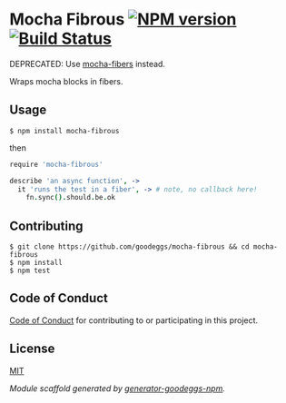 # Mocha Fibrous [![NPM version](https://badge.fury.io/js/mocha-fibrous.png)](http://badge.fury.io/js/mocha-fibrous) [![Build Status](https://travis-ci.org/goodeggs/mocha-fibrous.png)](https://travis-ci.org/goodeggs/mocha-fibrous)


DEPRECATED: Use [mocha-fibers](https://github.com/tzeskimo/mocha-fibers) instead.

Wraps mocha blocks in fibers.

## Usage

```
$ npm install mocha-fibrous
```

then

```coffee
require 'mocha-fibrous'

describe 'an async function', ->
  it 'runs the test in a fiber', -> # note, no callback here!
    fn.sync().should.be.ok
```

## Contributing

```
$ git clone https://github.com/goodeggs/mocha-fibrous && cd mocha-fibrous
$ npm install
$ npm test
```

## Code of Conduct

[Code of Conduct](https://github.com/goodeggs/mocha-fibrous/blob/master/CODE_OF_CONDUCT.md)
for contributing to or participating in this project.
## License

[MIT](https://github.com/goodeggs/mocha-fibrous/blob/master/LICENSE.md)



_Module scaffold generated by [generator-goodeggs-npm](https://github.com/goodeggs/generator-goodeggs-npm)._
